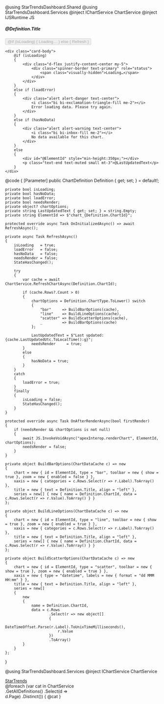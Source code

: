 @using StarTrendsDashboard.Shared
@using StarTrendsDashboard.Services
@inject IChartService ChartService
@inject IJSRuntime JS

<div class="card mb-4 shadow-sm">
    <div class="card-header d-flex justify-content-between align-items-center">
        <h5 class="card-title mb-0">@Definition.Title</h5>
        <button class="btn btn-outline-primary btn-sm"
                @onclick="RefreshAsync"
                disabled="@isLoading">
            @if (isLoading)
            {
                <span class="spinner-border spinner-border-sm me-1"></span> Loading…
            }
            else
            {
                <i class="bi bi-arrow-clockwise me-1"></i> Refresh
            }
        </button>
    </div>

    <div class="card-body">
        @if (isLoading)
        {
            <div class="d-flex justify-content-center my-5">
                <div class="spinner-border text-primary" role="status">
                    <span class="visually-hidden">Loading…</span>
                </div>
            </div>
        }
        else if (loadError)
        {
            <div class="alert alert-danger text-center">
                <i class="bi bi-exclamation-triangle-fill me-2"></i>
                Error loading data. Please try again.
            </div>
        }
        else if (hasNoData)
        {
            <div class="alert alert-warning text-center">
                <i class="bi bi-inbox-fill me-2"></i>
                No data available for this chart.
            </div>
        }
        else
        {
            <div id="@ElementId" style="min-height:350px;"></div>
            <p class="text-end text-muted small mt-3">@LastUpdatedText</p>
        }
    </div>
</div>

@code {
    [Parameter] public ChartDefinition Definition { get; set; } = default!;

    private bool isLoading;
    private bool hasNoData;
    private bool loadError;
    private bool needsRender;
    private object? chartOptions;
    private string LastUpdatedText { get; set; } = string.Empty;
    private string ElementId => $"chart_{Definition.ChartId}";

    protected override async Task OnInitializedAsync() => await RefreshAsync();

    private async Task RefreshAsync()
    {
        isLoading   = true;
        loadError   = false;
        hasNoData   = false;
        needsRender = false;
        StateHasChanged();

        try
        {
            var cache = await ChartService.RefreshChartAsync(Definition.ChartId);

            if (cache.Rows?.Count > 0)
            {
                chartOptions = Definition.ChartType.ToLower() switch
                {
                    "bar"     => BuildBarOptions(cache),
                    "line"    => BuildLineOptions(cache),
                    "scatter" => BuildScatterOptions(cache),
                    _         => BuildBarOptions(cache)
                };

                LastUpdatedText = $"Last updated: {cache.LastUpdatedUtc.ToLocalTime():g}";
                needsRender     = true;
            }
            else
            {
                hasNoData = true;
            }
        }
        catch
        {
            loadError = true;
        }
        finally
        {
            isLoading = false;
            StateHasChanged();
        }
    }

    protected override async Task OnAfterRenderAsync(bool firstRender)
    {
        if (needsRender && chartOptions is not null)
        {
            await JS.InvokeVoidAsync("apexInterop.renderChart", ElementId, chartOptions);
            needsRender = false;
        }
    }

    private object BuildBarOptions(ChartDataCache c) => new
    {
        chart = new { id = ElementId, type = "bar", toolbar = new { show = true }, zoom = new { enabled = false } },
        xaxis = new { categories = c.Rows.Select(r => r.Label).ToArray() },
        title = new { text = Definition.Title, align = "left" },
        series = new[] { new { name = Definition.ChartId, data = c.Rows.Select(r => r.Value).ToArray() } }
    };

    private object BuildLineOptions(ChartDataCache c) => new
    {
        chart = new { id = ElementId, type = "line", toolbar = new { show = true }, zoom = new { enabled = true } },
        xaxis = new { categories = c.Rows.Select(r => r.Label).ToArray() },
        title = new { text = Definition.Title, align = "left" },
        series = new[] { new { name = Definition.ChartId, data = c.Rows.Select(r => r.Value).ToArray() } }
    };

    private object BuildScatterOptions(ChartDataCache c) => new
    {
        chart = new { id = ElementId, type = "scatter", toolbar = new { show = true }, zoom = new { enabled = true } },
        xaxis = new { type = "datetime", labels = new { format = "dd MMM HH:mm" } },
        title = new { text = Definition.Title, align = "left" },
        series = new[]
        {
            new
            {
                name = Definition.ChartId,
                data = c.Rows
                        .Select(r => new object[]
                        {
                            DateTimeOffset.Parse(r.Label).ToUnixTimeMilliseconds(),
                            r.Value
                        })
                        .ToArray()
            }
        }
    };
}












@using StarTrendsDashboard.Services
@inject IChartService ChartService

<div class="d-flex">
  <aside class="bg-white shadow-sm" style="width: 240px; min-height: 100vh;">
    <div class="p-3 border-bottom">
      <a class="text-decoration-none d-flex align-items-center" href="/">
        <span class="fs-4 fw-bold">StarTrends</span>
      </a>
    </div>
    <nav class="nav nav-pills flex-column px-2 py-3">
      @foreach (var cat in ChartService
                            .GetAllDefinitions()
                            .Select(d => d.Page)
                            .Distinct())
      {
        <NavLink class="nav-link mb-1 rounded" 
                 href="@($"/charts/{cat}")" 
                 Match="NavLinkMatch.Prefix">
          @cat
        </NavLink>
      }
    </nav>
  </aside>

  <main class="flex-grow-1 p-4">
    @Body
  </main>
</div>







